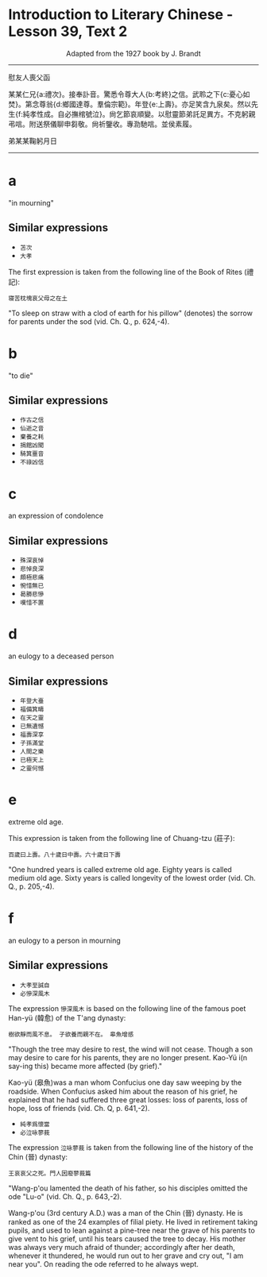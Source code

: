# Introduction to Literary Chinese - Lesson 39, Text 2

<center>Adapted from the 1927 book by J. Brandt</center>

---

慰友人喪父函

某某仁兄{a:禮次}。接奉訃音。驚悉令尊大人{b:考終}之信。武聆之下{c:憂心如焚}。第念尊翁{d:鄉國達尊。羣倫宗範}。年登{e:上壽}。亦足笑含九泉矣。然以先生{f:純孝性成。自必撫棺號泣}。尙乞節哀順變。以慰靈節弟託足異方。不克躬親弔唁。附送祭儀聊申芻敬。尙祈鑒收。專泐馳唁。並侯素履。

弟某某鞠躬月日

---

# a

"in mourning"

## Similar expressions

- `苫次`
- `大孝`

The first expression is taken from the following line of the Book of Rites (禮記):

`寝苦枕塊哀父母之在土`

"To sleep on straw with a clod of earth for his pillow" (denotes) the sorrow for parents under the sod (vid. Ch. Q., p. 624,-4).

# b

"to die"

## Similar expressions

- `作古之信`
- `仙逝之音`
- `棄養之耗`
- `捐館凶聞`
- `騎箕噩音`
- `不祿凶信`

# c

an expression of condolence

## Similar expressions

- `殊深哀悼`
- `悲悼良深`
- `頗極悲痛`
- `惋惜無已`
- `曷勝悲慘`
- `嘆惜不置`

# d

an eulogy to a deceased person

## Similar expressions

- `年登大臺`
- `福備箕疇`
- `在天之靈`
- `已無遺憾`
- `福壽深享`
- `子孫滿堂`
- `人間之樂`
- `已極天上`
- `之靈何憾`

# e

extreme old age.

This expression is taken from the following line of Chuang-tzu (莊子):

`百歲曰上壽。八十歲日中壽。六十歲日下壽`

"One hundred years is called extreme old age. Eighty years is called medium old age. Sixty years is called longevity of the lowest order (vid. Ch. Q., p. 205,-4).

# f

an eulogy to a person in mourning

## Similar expressions

- `大孝至誠自`
- `必慘深風木`

The expression `慘深風木` is based on the following line of the famous poet Han-yü (韓愈) of the T'ang dynasty:

`樹欲靜而風不息。 子欲養而親不在。 皋魚增感`

"Though the tree may desire to rest, the wind will not cease. Though a son may desire to care for his parents, they are no longer present. Kao-Yü i(n say-ing this) became more affected (by grief)."

Kao-yü (皋魚)was a man whom Confucius one day saw weeping by the roadside. When Confucius asked him about the reason of his grief, he explained that he had suffered three great losses: loss of parents, loss of hope, loss of friends (vid. Ch. Q, p. 641,-2).


- `純孝爲懷當`
- `必泣咏蓼莪`

The expression `泣咏蓼莪` is taken from the following line of the history of the Chin (晉) dynasty:

`王哀哀父之死。門人因廢蓼莪篇`

"Wang-p'ou lamented the death of his father, so his disciples omitted the ode "Lu-o" (vid. Ch. Q., p. 643,-2).


Wang-p'ou (3rd century A.D.) was a man of the Chin (晉) dynasty. He is ranked as one of the 24 examples of filial piety. He lived in retirement taking pupils, and used to lean against a pine-tree near the grave of his parents to give vent to his grief, until his tears caused the tree to decay. His mother was always very much afraid of thunder; accordingly after her death, whenever it thundered, he would run out to her grave and cry out, "I am near you". On reading the ode referred to he always wept.